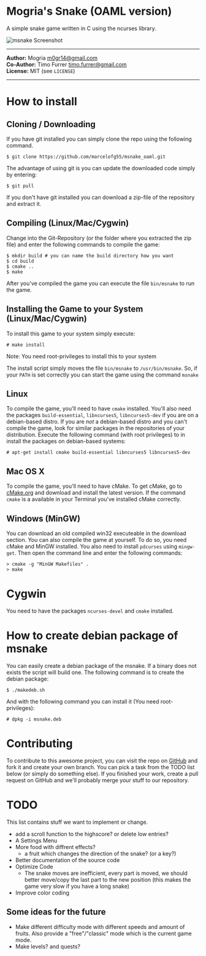 # Mogria's Snake (OAML version)

A simple snake game written in C using the ncurses library.

![msnake Screenshot](https://raw.github.com/marcelofg55/msnake_oaml/master/screenshot.png)

* * *

**Author:**  Mogria <m0gr14@gmail.com><br />
**Co-Author:**  Timo Furrer <timo.furrer@gmail.com><br />
**License:** MIT (see `LICENSE`)

* * *

# How to install

## Cloning / Downloading

If you have git installed you can simply clone the repo using the following command.

    $ git clone https://github.com/marcelofg55/msnake_oaml.git

The advantage of using git is you can update the downloaded code simply by entering:

    $ git pull

If you don't have git installed you can download a zip-file of the repository and extract it.

## Compiling (Linux/Mac/Cygwin)

Change into the Git-Repository (or the folder where you extracted the zip file) and enter the following commands to compile the game:

    $ mkdir build # you can name the build directory how you want
    $ cd build
    $ cmake ..
    $ make

After you've compiled the game you can execute the file `bin/msnake` to run the game.

## Installing the Game to your System (Linux/Mac/Cygwin)

To install this game to your system simply execute:

    # make install

Note: You need root-privileges to install this to your system

The install script simply moves the file `bin/msnake` to `/usr/bin/msnake`.
So, if your `PATH` is set correctly you can start the game using the command `msnake`


## Linux

To compile the game, you'll need to have `cmake` installed. You'll also need the packages `build-essential`, `libncurses5`, `libncurses5-dev` if you are on a debian-based distro.
If you are _not_ a debian-based distro and you can't compile the game, look for similar packages in the repositories of your distribution. Execute the following command (with root privileges) to in install the packages on debian-based systems:

    # apt-get install cmake build-essential libncurses5 libncurses5-dev


## Mac OS X

To compile the game, you'll need to have cMake.
To get cMake, go to [cMake.org](http;//www.cmake.org) and download and install the latest version. If the command `cmake` is a available in your Terminal you've installed cMake correctly.

## Windows (MinGW)

You can download an old compiled win32 executeable in the download section. You can also compile the game at yourself.
To do so, you need cMake and MinGW installed. You also need to install `pdcurses` using `mingw-get`. Then open the command line and enter the following commands:

    > cmake -g "MinGW Makefiles" .
    > make

# Cygwin

You need to have the packages `ncurses-devel` and `cmake` installed.


# How to create debian package of msnake

You can easily create a debian package of the msnake. If a binary does not exists the script will build one.
The following command is to create the debian package:

    $ ./makedeb.sh

And with the following command you can install it (You need root-privileges):

    # dpkg -i msnake.deb

# Contributing

To contribute to this awesome project, you can visit the repo on [GitHub](http://github.com/marcelofg55/msnake_oaml) and fork it and create your own branch. You can pick a task from the TODO list below (or simply do something else). If you finished your work, create a pull request on GitHub and we'll probably merge your stuff to our repository.

# TODO

This list contains stuff we want to implement or change.

* add a scroll function to the highscore? or delete low entries?
* A Settings Menu
* More food with diffrent effects?
  * a fruit which changes the direction of the snake? (or a key?)
* Better documentation of the source code
* Optimize Code
  * The snake moves are inefficient, every part is moved, we should better move/copy the last part to the new position (this makes the game very slow if you have a long snake)
* Improve color coding

## Some ideas for the future
* Make different difficulty mode with different speeds and amount of fruits. Also provide a "free"/"classic" mode which is the current game mode.
* Make levels? and quests?

